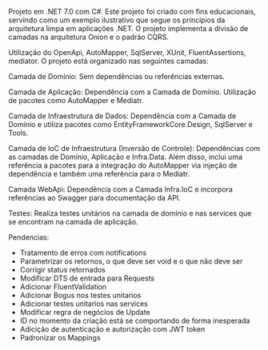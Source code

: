 Projeto em .NET 7.0 com C#.
Este projeto foi criado com fins educacionais, servindo como um exemplo ilustrativo que segue os princípios da arquitetura limpa em aplicações .NET.
O projeto implementa a divisão de camadas na arquitetura Onion e o padrão CQRS.

Utilização do OpenApi, AutoMapper, SqlServer, XUnit, FluentAssertions, mediator.
O projeto está organizado nas seguintes camadas:

Camada de Domínio:
Sem dependências ou referências externas.

Camada de Aplicação:
Dependência com a Camada de Domínio. Utilização de pacotes como AutoMapper e Mediatr.

Camada de Infraestrutura de Dados:
Dependência com a Camada de Domínio e utiliza pacotes como EntityFrameworkCore.Design, SqlServer e Tools.

Camada de IoC de Infraestrutura (Inversão de Controle):
Dependências com as camadas de Domínio, Aplicação e Infra.Data. Além disso, inclui uma referência a pacotes para a integração do AutoMapper via injeção de dependência e também uma referência para o Mediatr.

Camada WebApi:
Dependência com a Camada Infra.IoC e incorpora referências ao Swagger para documentação da API.

Testes:
Realiza testes unitários na camada de domínio e nas services que se encontram na camada de aplicação.

Pendencias:

- Tratamento de erros com notifications
- Parametrizar os retornos, o que deve ser void e o que não deve ser
- Corrigir status retornados
- Modificar DTS de entrada para Requests
- Adicionar FluentValidation
- Adicionar Bogus nos testes unitarios
- Adicionar testes unitarios nas services
- Modificar regra de negócios de Update
- ID no momento da criação está se comportando de forma inesperada
- Adicição de autenticação e autorização com JWT token
- Padronizar os Mappings
